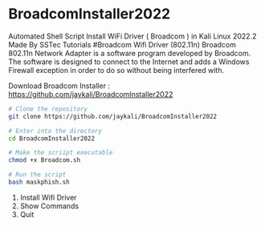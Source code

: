 # BroadcomInstaller2022
Automated Shell Script Install WiFi  Driver ( Broadcom ) in Kali Linux 2022.2
Made By SSTec Tutorials
#Broadcom Wifi Driver (802.11n) Broadcom 802.11n Network Adapter is a software program developed by Broadcom.  
The software is designed to connect to the Internet and adds a Windows Firewall exception in order to do so without being interfered with.

Download Broadcom Installer :   
https://github.com/jaykali/BroadcomInstaller2022

```bash
# Clone the repository 
git clone https://github.com/jaykali/BroadcomInstaller2022

# Enter into the directory
cd BroadcomInstaller2022

# Make the scriipt executable
chmod +x Broadcom.sh

# Run the script
bash maskphish.sh
```

1) Install Wifi Driver
2) Show Commands
3) Quit
